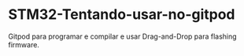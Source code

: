 # STM32-Tentando-usar-no-gitpod
Gitpod para programar e compilar e usar Drag-and-Drop para flashing firmware.
